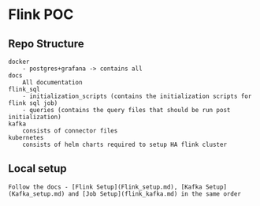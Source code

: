 # Flink POC

## Repo Structure
    docker
        - postgres+grafana -> contains all
    docs
        All documentation
    flink_sql
        - initialization_scripts (contains the initialization scripts for flink sql job)
        - queries (contains the query files that should be run post initialization)
    kafka
        consists of connector files
    kubernetes
        consists of helm charts required to setup HA flink cluster

## Local setup
    Follow the docs - [Flink Setup](Flink_setup.md), [Kafka Setup](Kafka_setup.md) and [Job Setup](flink_kafka.md) in the same order
